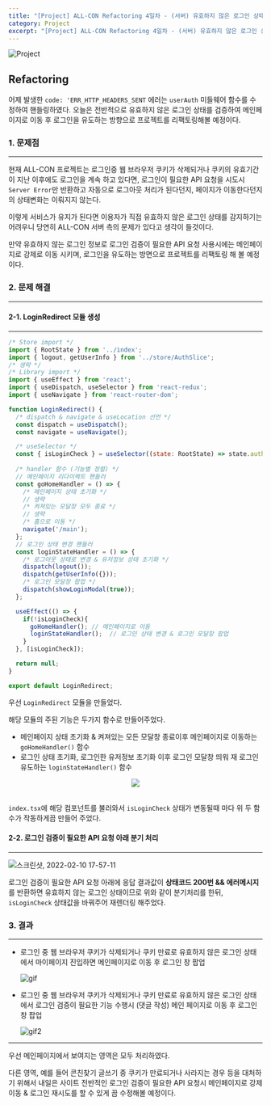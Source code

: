 ```yaml
---
title: "[Project] ALL-CON Refactoring 4일차 - (서버) 유효하지 않은 로그인 상태 검증"
category: Project
excerpt: "[Project] ALL-CON Refactoring 4일차 - (서버) 유효하지 않은 로그인 상태 검증"
---
```


![Project](https://user-images.githubusercontent.com/83164003/152715311-82cc5a61-ca9c-4c46-a955-77970d4449bb.jpg)
## Refactoring

어제 발생한 `code: 'ERR_HTTP_HEADERS_SENT` 에러는 `userAuth`  미들웨어 함수를 수정하여 핸들링하였다. 오늘은 전반적으로 유효하지 않은 로그인 상태를 검증하여 메인페이지로 이동 후 로그인을 유도하는 방향으로 프로젝트를 리팩토링해볼 예정이다.

### 1. 문제점
---

현재 ALL-CON 프로젝트는 로그인중 웹 브라우저 쿠키가 삭제되거나 쿠키의 유효기간이 지난 이후에도 로그인을 계속 하고 있다면, 로그인이 필요한 API 요청을 시도시 `Server Error`만 반환하고 자동으로 로그아웃 처리가 된다던지, 페이지가 이동한다던지의 상태변화는 이뤄지지 않는다.

이렇게 서비스가 유지가 된다면 이용자가 직접 유효하지 않은 로그인 상태를 감지하기는 어려우니 당연히 ALL-CON 서버 측의 문제가 있다고 생각이 들것이다.

만약 유효하지 않는 로그인 정보로 로그인 검증이 필요한 API 요청 사용시에는 메인페이지로 강제로 이동 시키며, 로그인을 유도하는 방면으로 프로젝트를 리팩토링 해 볼 예정이다.

### 2. 문제 해결
---

#### 2-1. LoginRedirect 모듈 생성
---

```js
/* Store import */
import { RootState } from '../index';
import { logout, getUserInfo } from '../store/AuthSlice';
/* 생략 */
/* Library import */
import { useEffect } from 'react';
import { useDispatch, useSelector } from 'react-redux';
import { useNavigate } from 'react-router-dom';

function LoginRedirect() {
  /* dispatch & navigate & useLocation 선언 */
  const dispatch = useDispatch();
  const navigate = useNavigate();

  /* useSelector */
  const { isLoginCheck } = useSelector((state: RootState) => state.auth);
  
  /* handler 함수 (기능별 정렬) */
  // 메인페이지 리다이렉트 핸들러
  const goHomeHandler = () => {
    /* 메인페이지 상태 초기화 */
    // 생략
    /* 켜져있는 모달창 모두 종료 */
    // 생략
    /* 홈으로 이동 */
    navigate('/main');
  };
  // 로그인 상태 변경 핸들러
  const loginStateHandler = () => {
    /* 로그아웃 상태로 변경 & 유저정보 상태 초기화 */
    dispatch(logout());
    dispatch(getUserInfo({}));
    /* 로그인 모달창 팝업 */
    dispatch(showLoginModal(true));
  };

  useEffect(() => {
    if(!isLoginCheck){
      goHomeHandler(); // 메인페이지로 이동
      loginStateHandler();  // 로그인 상태 변경 & 로그인 모달창 팝업
    }
  }, [isLoginCheck]);

  return null;
}

export default LoginRedirect;
```

우선 `LoginRedirect` 모듈을 만들었다.

해당 모듈의 주된 기능은 두가지 함수로 만들어주었다.
- 메인페이지 상태 초기화 & 켜져있는 모든 모달창 종료이후 메인페이지로 이동하는 `goHomeHandler()` 함수
- 로그인 상태 초기화, 로그인한 유저정보 초기화 이후 로그인 모달창 띄워 재 로그인 유도하는 `loginStateHandler()` 함수

<center><img src="https://user-images.githubusercontent.com/83164003/153373384-2d37e9d0-f59b-4c11-ad77-6981f3356d4e.png"/></center><br>

`index.tsx`에 해당 컴포넌트를 불러와서 `isLoginCheck` 상태가 변동될때 마다 위 두 함수가 작동하게끔 만들어 주었다.


#### 2-2. 로그인 검증이 필요한 API 요청 아래 분기 처리
---

![스크린샷, 2022-02-10 17-57-11](https://user-images.githubusercontent.com/83164003/153373104-0149fc03-a438-4dde-9b37-0737a2f40f46.png)

로그인 검증이 필요한 API 요청 아래에 응답 결과값이 **상태코드 200번 && 에러메시지**를 반환하면 유효하지 않는 로그인 상태이므로 위와 같이 분기처리를 한뒤,  `isLoginCheck` 상태값을 바꿔주어 재렌더링 해주었다.

### 3. 결과
---

- 로그인 중 웹 브라우저 쿠키가 삭제되거나 쿠키 만료로 유효하지 않은 로그인 상태에서 마이페이지 진입하면 메인페이지로 이동 후 로그인 창 팝업

  ![gif](https://user-images.githubusercontent.com/83164003/153384029-7cff7cd8-a60a-43c9-9013-14c77c74e344.gif)
	
- 로그인 중 웹 브라우저 쿠키가 삭제되거나 쿠키 만료로 유효하지 않은 로그인 상태에서 로그인 검증이 필요한 기능 수행시 (댓글 작성) 메인 페이지로 이동 후 로그인 창 팝업

  ![gif2](https://user-images.githubusercontent.com/83164003/153384922-c0f2be81-9822-4e84-a643-68571d70451a.gif)

---

우선 메인페이지에서 보여지는 영역은 모두 처리하였다. 

다른 영역, 예를 들어 콘친찾기 글쓰기 중 쿠키가 만료되거나 사라지는 경우 등을 대처하기 위해서 내일은 사이트 전반적인 로그인 검증이 필요한 API 요청시 메인페이지로 강제 이동 & 로그인 재시도를 할 수 있게 끔 수정해볼 예정이다.
